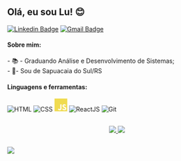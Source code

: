 ## Olá, eu sou Lu! 😊

[![Linkedin Badge](https://img.shields.io/badge/-Luana%20Belmiro-blue?style=flat-square&logo=Linkedin&logoColor=white&link=https://www.linkedin.com/in/luanabelmiro/)](https://www.linkedin.com/in/luanabelmiro/) 
[![Gmail Badge](https://img.shields.io/badge/-luanag.belmiro@gmail.com-blue?style=flat-square&logo=Gmail&logoColor=white&link=mailto:anacacamm@gmail.com)](mailto:luanag.belmiro@gmail.com)

<h4>Sobre mim:</h4>
- 📚 - Graduando Análise e Desenvolvimento de Sistemas;<br />
- 📍- Sou de Sapuacaia do Sul/RS<br />

<h4>Linguagens e ferramentas:</h4>
<div style="display: inline_block">
  <img alt="HTML" height="30" width="30" src="https://cdn.jsdelivr.net/gh/devicons/devicon/icons/html5/html5-original.svg" />
  <img alt="CSS" height="30" width="30" src="https://cdn.jsdelivr.net/gh/devicons/devicon/icons/css3/css3-original.svg" />
<!--   <img alt="Sass" height="30" width="30" src="https://cdn.jsdelivr.net/gh/devicons/devicon/icons/sass/sass-original.svg" /> -->
<!--   <img alt="Tailwind" height="30" width="30" src="https://cdn.jsdelivr.net/gh/devicons/devicon/icons/tailwindcss/tailwindcss-plain.svg" /> -->
  <img alt="JavaScript" height="30" width="30" src="https://raw.githubusercontent.com/devicons/devicon/master/icons/javascript/javascript-plain.svg">
  <img alt="ReactJS" height="30" width="30" src="https://cdn.jsdelivr.net/gh/devicons/devicon/icons/react/react-original.svg" />
  <img alt="Git" height="30" width="30" src="https://cdn.jsdelivr.net/gh/devicons/devicon/icons/git/git-original.svg" />
<!--   <img alt="Figma" height="30" width="30" src="https://cdn.jsdelivr.net/gh/devicons/devicon/icons/figma/figma-original.svg" /> -->
</div>


##


<div align="center">
  <a href="https://github.com/LUANABELMIRO">
  <img height="180em" src="https://github-readme-stats.vercel.app/api?username=LUANABELMIRO&show_icons=true&theme=tokyonight&include_all_commits=true&count_private=true"/>
  <img height="180em" src="https://github-readme-stats.vercel.app/api/top-langs/?username=LUANABELMIRO&layout=compact&langs_count=7&theme=tokyonight"/>
</div>

  ##
 
 
 
<div> 
  <a href="https://instagram.com/luubelmiro" target="_blank"><img src="https://img.shields.io/badge/-Instagram-%23E4405F?style=for-the-badge&logo=instagram&logoColor=white" target="_blank"></a>
<!--   <a href = "mailto:luanag.belmiro@gmail.com"><img src="https://img.shields.io/badge/-Gmail-%23333?style=for-the-badge&logo=gmail&logoColor=white" target="_blank"></a>
  <a href="https://www.linkedin.com/in/luanabelmiro" target="_blank"><img src="https://img.shields.io/badge/-LinkedIn-%230077B5?style=for-the-badge&logo=linkedin&logoColor=white" target="_blank"></a> 
  -->
  
 
</div>
